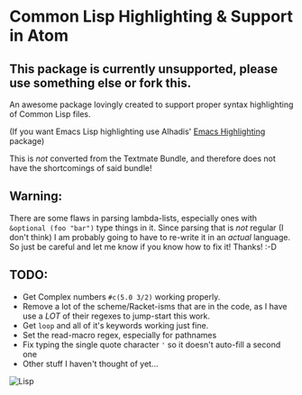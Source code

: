 # Common Lisp Highlighting & Support in Atom

## This package is currently unsupported, please use something else or fork this.

An awesome package lovingly created to support proper syntax highlighting of
Common Lisp files.

(If you want Emacs Lisp highlighting use Alhadis' [Emacs Highlighting](https://github.com/Alhadis/language-emacs-lisp) package)

This is *not* converted from the Textmate Bundle, and therefore does not have
the shortcomings of said bundle!

## Warning:
There are some flaws in parsing lambda-lists, especially ones with `&optional (foo "bar")`
type things in it.  Since parsing that is *not* regular (I don't think) I am probably
going to have to re-write it in an *actual* language.  So just be careful and let
me know if you know how to fix it! Thanks! :-D

## TODO:
* Get Complex numbers `#c(5.0 3/2)` working properly.
* Remove a lot of the scheme/Racket-isms that are in the code, as I have use a *LOT*
  of their regexes to jump-start this work.
* Get `loop` and all of it's keywords working just fine.
* Set the read-macro regex, especially for pathnames
* Fix typing the single quote character `'` so it doesn't auto-fill a second one
* Other stuff I haven't thought of yet...


![Lisp](https://cdn.rawgit.com/serialhex/language-common-lisp/eaae981b68cff11951f296174f1248f03c7e1083/lisplogo_alien.svg)
